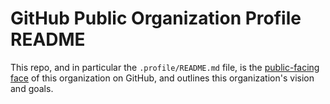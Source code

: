 # GitHub Public Organization Profile README

This repo, and in particular the `.profile/README.md` file, is the [public-facing face](https://docs.github.com/en/organizations/collaborating-with-groups-in-organizations/customizing-your-organizations-profile#adding-a-public-organization-profile-readme) of this organization on GitHub, and outlines this organization's vision and goals.
